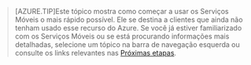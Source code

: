 
>[AZURE.TIP]Este tópico mostra como começar a usar os Serviços Móveis o mais rápido possível. Ele se destina a clientes que ainda não tenham usado esse recurso do Azure. Se você já estiver familiarizado com os Serviços Móveis ou se está procurando informações mais detalhadas, selecione um tópico na barra de navegação esquerda ou consulte os links relevantes nas [Próximas etapas](#next-steps).

<!---HONumber=Oct15_HO3-->